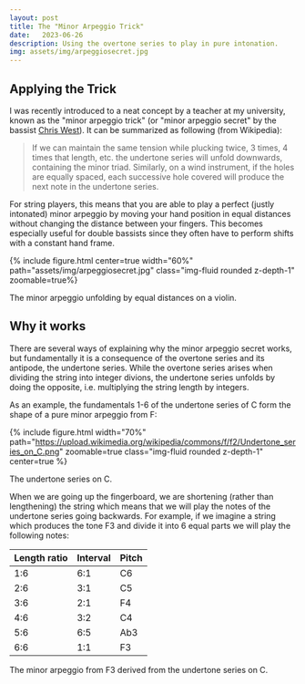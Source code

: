 ```yaml
---
layout: post
title: The "Minor Arpeggio Trick"
date:   2023-06-26
description: Using the overtone series to play in pure intonation.
img: assets/img/arpeggiosecret.jpg
---
```


## Applying the Trick

I was recently introduced to a neat concept by a teacher at my university, known as the "minor arpeggio trick" (or "minor arpeggio secret" by the bassist [Chris West](https://www.youtube.com/watch?v=umdwB1m70es)). It can be summarized as following (from Wikipedia):

>If we can maintain the same tension while plucking twice, 3 times, 4 times that length, etc. the undertone series will unfold downwards, containing the minor triad. Similarly, on a wind instrument, if the holes are equally spaced, each successive hole covered will produce the next note in the undertone series.

For string players, this means that you are able to play a perfect (justly intonated) minor
arpeggio by moving your hand position in equal distances without changing the distance between your fingers. This becomes especially useful for double bassists since they often have to perform shifts with a constant hand frame.

{% include figure.html center=true width="60%" path="assets/img/arpeggiosecret.jpg" class="img-fluid rounded z-depth-1" zoomable=true%}
 <div class="caption">
The minor arpeggio unfolding by equal distances on a violin. 
</div>

## Why it works

There are several ways of explaining why the minor arpeggio secret works, but fundamentally it is a consequence of the overtone series and its antipode, the undertone series. While the overtone series arises when dividing the string into integer divions, the undertone series unfolds by doing the opposite, i.e. multiplying the string length by integers.

As an example, the fundamentals 1-6 of the undertone series of C form the shape of a pure minor arpeggio from F:

{% include figure.html width="70%" path="https://upload.wikimedia.org/wikipedia/commons/f/f2/Undertone_series_on_C.png" zoomable=true class="img-fluid rounded z-depth-1" center=true %}
 <div class="caption">
The undertone series on C.
</div>

When we are going up the fingerboard, we are shortening (rather than lengthening) the string which means that we will play the notes of the undertone series going backwards. For example, if we imagine a string which produces the tone F3 and divide it into 6 equal parts we will play the following notes:

| Length ratio | Interval | Pitch |
|--------------|----------|-------|
| 1:6          | 6:1      | C6    |
| 2:6          | 3:1      | C5    |
| 3:6          | 2:1      | F4    |
| 4:6          | 3:2      | C4    |
| 5:6          | 6:5      | Ab3   |
| 6:6          | 1:1      | F3    |

 <div class="caption">
The minor arpeggio from F3 derived from the undertone series on C. 
</div>

